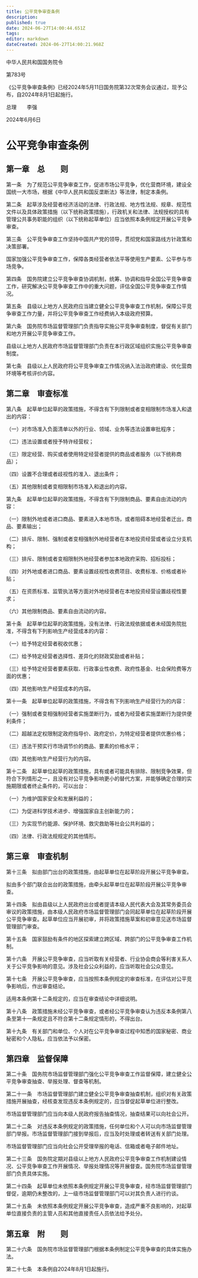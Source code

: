 ```yaml
---
title: 公平竞争审查条例
description: 
published: true
date: 2024-06-27T14:00:44.651Z
tags: 
editor: markdown
dateCreated: 2024-06-27T14:00:21.968Z
---
```


中华人民共和国国务院令

第783号

《公平竞争审查条例》已经2024年5月11日国务院第32次常务会议通过，现予公布，自2024年8月1日起施行。

总理　　李强

2024年6月6日


# 公平竞争审查条例


## 第一章　总　　则


第一条　为了规范公平竞争审查工作，促进市场公平竞争，优化营商环境，建设全国统一大市场，根据《中华人民共和国反垄断法》等法律，制定本条例。


第二条　起草涉及经营者经济活动的法律、行政法规、地方性法规、规章、规范性文件以及具体政策措施（以下统称政策措施），行政机关和法律、法规授权的具有管理公共事务职能的组织（以下统称起草单位）应当依照本条例规定开展公平竞争审查。


第三条　公平竞争审查工作坚持中国共产党的领导，贯彻党和国家路线方针政策和决策部署。

国家加强公平竞争审查工作，保障各类经营者依法平等使用生产要素、公平参与市场竞争。


第四条　国务院建立公平竞争审查协调机制，统筹、协调和指导全国公平竞争审查工作，研究解决公平竞争审查工作中的重大问题，评估全国公平竞争审查工作情况。


第五条　县级以上地方人民政府应当建立健全公平竞争审查工作机制，保障公平竞争审查工作力量，并将公平竞争审查工作经费纳入本级政府预算。


第六条　国务院市场监督管理部门负责指导实施公平竞争审查制度，督促有关部门和地方开展公平竞争审查工作。

县级以上地方人民政府市场监督管理部门负责在本行政区域组织实施公平竞争审查制度。


第七条　县级以上人民政府将公平竞争审查工作情况纳入法治政府建设、优化营商环境等考核评价内容。


## 第二章　审查标准


第八条　起草单位起草的政策措施，不得含有下列限制或者变相限制市场准入和退出的内容：

（一）对市场准入负面清单以外的行业、领域、业务等违法设置审批程序；

（二）违法设置或者授予特许经营权；

（三）限定经营、购买或者使用特定经营者提供的商品或者服务（以下统称商品）；

（四）设置不合理或者歧视性的准入、退出条件；

（五）其他限制或者变相限制市场准入和退出的内容。


第九条　起草单位起草的政策措施，不得含有下列限制商品、要素自由流动的内容：

（一）限制外地或者进口商品、要素进入本地市场，或者阻碍本地经营者迁出，商品、要素输出；

（二）排斥、限制、强制或者变相强制外地经营者在本地投资经营或者设立分支机构；

（三）排斥、限制或者变相限制外地经营者参加本地政府采购、招标投标；

（四）对外地或者进口商品、要素设置歧视性收费项目、收费标准、价格或者补贴；

（五）在资质标准、监管执法等方面对外地经营者在本地投资经营设置歧视性要求；

（六）其他限制商品、要素自由流动的内容。


第十条　起草单位起草的政策措施，没有法律、行政法规依据或者未经国务院批准，不得含有下列影响生产经营成本的内容：

（一）给予特定经营者税收优惠；

（二）给予特定经营者选择性、差异化的财政奖励或者补贴；

（三）给予特定经营者要素获取、行政事业性收费、政府性基金、社会保险费等方面的优惠；

（四）其他影响生产经营成本的内容。


第十一条　起草单位起草的政策措施，不得含有下列影响生产经营行为的内容：

（一）强制或者变相强制经营者实施垄断行为，或者为经营者实施垄断行为提供便利条件；

（二）超越法定权限制定政府指导价、政府定价，为特定经营者提供优惠价格；

（三）违法干预实行市场调节价的商品、要素的价格水平；

（四）其他影响生产经营行为的内容。


第十二条　起草单位起草的政策措施，具有或者可能具有排除、限制竞争效果，但符合下列情形之一，且没有对公平竞争影响更小的替代方案，并能够确定合理的实施期限或者终止条件的，可以出台：

（一）为维护国家安全和发展利益的；

（二）为促进科学技术进步、增强国家自主创新能力的；

（三）为实现节约能源、保护环境、救灾救助等社会公共利益的；

（四）法律、行政法规规定的其他情形。


## 第三章　审查机制


第十三条　拟由部门出台的政策措施，由起草单位在起草阶段开展公平竞争审查。

拟由多个部门联合出台的政策措施，由牵头起草单位在起草阶段开展公平竞争审查。


第十四条　拟由县级以上人民政府出台或者提请本级人民代表大会及其常务委员会审议的政策措施，由本级人民政府市场监督管理部门会同起草单位在起草阶段开展公平竞争审查。起草单位应当开展初审，并将政策措施草案和初审意见送市场监督管理部门审查。


第十五条　国家鼓励有条件的地区探索建立跨区域、跨部门的公平竞争审查工作机制。


第十六条　开展公平竞争审查，应当听取有关经营者、行业协会商会等利害关系人关于公平竞争影响的意见。涉及社会公众利益的，应当听取社会公众意见。


第十七条　开展公平竞争审查，应当按照本条例规定的审查标准，在评估对公平竞争影响后，作出审查结论。

适用本条例第十二条规定的，应当在审查结论中详细说明。


第十八条　政策措施未经公平竞争审查，或者经公平竞争审查认为违反本条例第八条至第十一条规定且不符合第十二条规定情形的，不得出台。


第十九条　有关部门和单位、个人对在公平竞争审查过程中知悉的国家秘密、商业秘密和个人隐私，应当依法予以保密。


## 第四章　监督保障


第二十条　国务院市场监督管理部门强化公平竞争审查工作监督保障，建立健全公平竞争审查抽查、举报处理、督查等机制。


第二十一条　市场监督管理部门建立健全公平竞争审查抽查机制，组织对有关政策措施开展抽查，经核查发现违反本条例规定的，应当督促起草单位进行整改。

市场监督管理部门应当向本级人民政府报告抽查情况，抽查结果可以向社会公开。


第二十二条　对违反本条例规定的政策措施，任何单位和个人可以向市场监督管理部门举报。市场监督管理部门接到举报后，应当及时处理或者转送有关部门处理。

市场监督管理部门应当向社会公开受理举报的电话、信箱或者电子邮件地址。


第二十三条　国务院定期对县级以上地方人民政府公平竞争审查工作机制建设情况、公平竞争审查工作开展情况、举报处理情况等开展督查。国务院市场监督管理部门负责具体实施。


第二十四条　起草单位未依照本条例规定开展公平竞争审查，经市场监督管理部门督促，逾期仍未整改的，上一级市场监督管理部门可以对其负责人进行约谈。


第二十五条　未依照本条例规定开展公平竞争审查，造成严重不良影响的，对起草单位直接负责的主管人员和其他直接责任人员依法给予处分。


## 第五章　附　　则


第二十六条　国务院市场监督管理部门根据本条例制定公平竞争审查的具体实施办法。


第二十七条　本条例自2024年8月1日起施行。